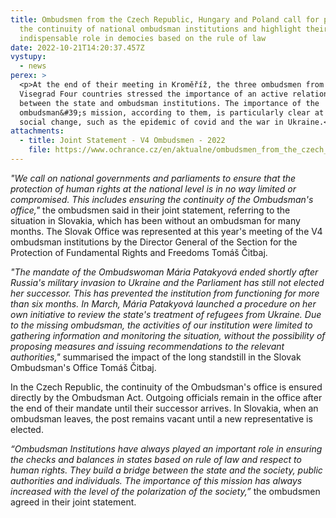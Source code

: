 ```yaml
---
title: Ombudsmen from the Czech Republic, Hungary and Poland call for preserving
  the continuity of national ombudsman institutions and highlight their
  indispensable role in democies based on the rule of law
date: 2022-10-21T14:20:37.457Z
vystupy:
  - news
perex: >
  <p>At the end of their meeting in Kroměříž, the three ombudsmen from the
  Visegrad Four countries stressed the importance of an active relationship
  between the state and ombudsman institutions. The importance of the
  ombudsman&#39;s mission, according to them, is particularly clear at a time of
  social change, such as the epidemic of covid and the war in Ukraine.</p>
attachments:
  - title: Joint Statement - V4 Ombudsmen - 2022
    file: https://www.ochrance.cz/en/aktualne/ombudsmen_from_the_czech_republic_hungary_and_poland_call_for_preserving_the_continuity_of_national_ombudsman_institutions_and_highlight_their_indispensable_role_in_democies_based_on_the_rule_of_law/joint_statement_v4_kromeriz_2022.pdf
---
```

<p><em>&quot;We call on national governments and parliaments to ensure that the protection of human rights at the national level is in no way limited or compromised. This includes ensuring the continuity of the Ombudsman&#39;s office,&quot;</em> the ombudsmen said in their joint statement, referring to the situation in Slovakia, which has been without an ombudsman for many months. The Slovak Office was represented at this year&#39;s meeting of the V4 ombudsman institutions by the Director General of the Section for the Protection of Fundamental Rights and Freedoms Tomáš Čitbaj.</p>

<p><em>&quot;The mandate of the Ombudswoman Mária Patakyová ended shortly after Russia&#39;s military invasion to Ukraine and the Parliament has still not elected her successor. This has prevented the institution from functioning for more than six months. In March, Mária Patakyová launched a procedure on her own initiative to review the state&#39;s treatment of refugees from Ukraine. Due to the missing ombudsman, the activities of our institution were limited to gathering information and monitoring the situation, without the possibility of proposing measures and issuing recommendations to the relevant authorities,&quot;</em> summarised the impact of the long standstill in the Slovak Ombudsman&#39;s Office Tomáš Čitbaj.</p>

<p>In the Czech Republic, the continuity of the Ombudsman&#39;s office is ensured directly by the Ombudsman Act. Outgoing officials remain in the office after the end of their mandate until their successor arrives. In Slovakia, when an ombudsman leaves, the post remains vacant until a new representative is elected.&nbsp;</p>

<p><em>&ldquo;Ombudsman Institutions have always played an important role in ensuring the checks and balances in states based on rule of law and respect to human rights. They build a bridge between the state and the society, public authorities and individuals. The importance of this mission has always increased with the level of the polarization of the society,&rdquo; </em>the ombudsmen agreed in their joint statement.</p>
